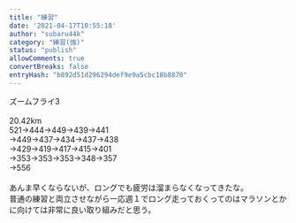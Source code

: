 ```yaml
---
title: "練習"
date: '2021-04-17T10:55:18'
author: "subaru44k"
category: "練習(強)"
status: "publish"
allowComments: true
convertBreaks: false
entryHash: "b892d51d296294def9e9a5cbc18b8870"
---
```

ズームフライ3<br>
<br>
20.42km<br>
521→444→449→439→441<br>
→449→437→434→437→438<br>
→429→419→417→415→401<br>
→353→353→353→348→357<br>
→556<br>
<br>
あんま早くならないが、ロングでも疲労は溜まらなくなってきたな。<br>
普通の練習と両立させながら一応週１でロング走っておくってのはマラソンとかに向けては非常に良い取り組みだと思う。
